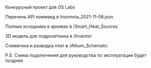 Конкурсный проект для GS Labs

Перечень API комманд в Insomnia_2021-11-08.json

Полные исходники в архивах в /Smart_Heat_Sources

3D модель для подрозетника в /Inventor

Схематика и разводка плат в /Altium_Schematic

P.S. Схема подключения для руководства по эксплуатации будет позднее
